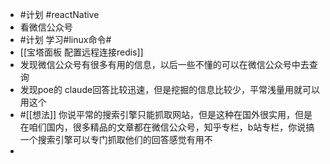 - #计划 #reactNative
- 看微信公众号
- #计划 学习#linux命令#
- [[宝塔面板 配置远程连接redis]]
- 发现微信公众号有很多有用的信息，以后一些不懂的可以在微信公众号中去查询
- 发现poe的 claude回答比较迅速，但是挖掘的信息比较少，平常浅量用就可以用这个
- #[[想法]] 你说平常的搜索引擎只能抓取网站，但是这种在国外很实用，但是在咱们国内，很多精品的文章都在微信公众号，知乎专栏，b站专栏，你说搞一个搜索引擎可以专门抓取他们的回答感觉有用不
-